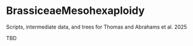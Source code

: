 # BrassiceaeMesohexaploidy
Scripts, intermediate data, and trees for Thomas and Abrahams et al. 2025

TBD
